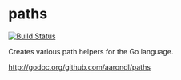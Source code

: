 paths
======

[![Build Status](https://drone.io/github.com/aarondl/paths/status.png)](https://drone.io/github.com/aarondl/paths/latest)

Creates various path helpers for the Go language.

http://godoc.org/github.com/aarondl/paths
